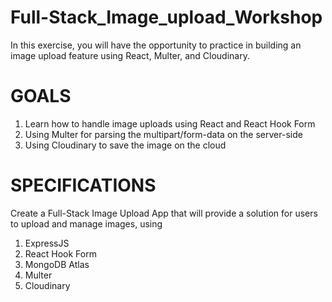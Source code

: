 # Full-Stack_Image_upload_Workshop

In this exercise, you will have the opportunity to practice in building an image upload feature using React, Multer, and Cloudinary. 

# GOALS

1.	Learn how to handle image uploads using React and React Hook Form
2.	Using Multer for parsing the multipart/form-data on the server-side
3.	Using Cloudinary to save the image on the cloud


# SPECIFICATIONS

Create a Full-Stack Image Upload App that will provide a solution for users to upload and manage images, using 

1.  ExpressJS
2.	React Hook Form
3.	MongoDB Atlas
4.	Multer 
5.	Cloudinary 
